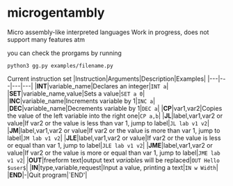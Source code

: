 # microgentambly

Micro assembly-like interpreted languages
Work in progress, does not support many features atm

you can check the prorgams by running
```
python3 gg.py examples/filename.py
```
Current instruction set
|Instruction|Arguments|Description|Examples|
|---|---|---|---|
|**INT**|variable_name|Declares an integer|`INT a`|
|**SET**|variable_name,value|Sets a value|`SET a 0`|
|**INC**|variable_name|Increments variable by 1|`INC a`|
|**DEC**|variable_name|Decrements variable by 1|`DEC a`|
|**CP**|var1,var2|Copies the value of the left variable into the right one|`CP a,b`|
|**JL**|label,var1,var2 or value|If var2 or the value is less than var 1, jump to label|`JL lab v1 v2`|
|**JM**|label,var1,var2 or value|If var2 or the value is more than var 1, jump to label|`JM lab v1 v2`|
|**JLE**|label,var1,var2 or value|If var2 or the value is less or equal than var 1, jump to label|`JLE lab v1 v2`|
|**JME**|label,var1,var2 or value|If var2 or the value is more or equal than var 1, jump to label|`JME lab v1 v2`|
|**OUT**|freeform text|output text $variable$s will be replaced|`OUT Hello $user$`|
|**IN**|type,variable,request|Input a value, printing a text|`IN w Width`|
|**END**|-|Quit program|`END'|
